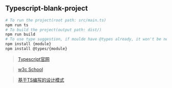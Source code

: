 ## Typescript-blank-project

```bash
# To run the project(root path: src/main.ts)
npm run ts
# To build the project(output path: dist/)
npm run build
# To use type suggestion, if moulde have @types already, it won't be necnessary to intall types again
npm install {module}
npm install @types/{module}
````

> [Typescript官网](http://www.typescriptlang.org/)

> [w3c School](https://www.w3cschool.cn/typescript/typescript-2.html)

> [基于TS编写的设计模式](https://github.com/MrTreasure/typescript-lesson)